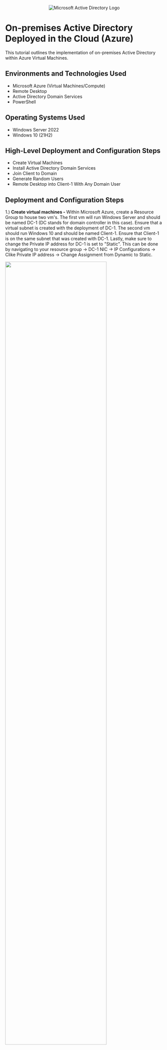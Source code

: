 <p align="center">
<img src="https://i.imgur.com/pU5A58S.png" alt="Microsoft Active Directory Logo"/>
</p>

<h1>On-premises Active Directory Deployed in the Cloud (Azure)</h1>
This tutorial outlines the implementation of on-premises Active Directory within Azure Virtual Machines.<br />

<h2>Environments and Technologies Used</h2>

- Microsoft Azure (Virtual Machines/Compute)
- Remote Desktop
- Active Directory Domain Services
- PowerShell

<h2>Operating Systems Used </h2>

- Windows Server 2022
- Windows 10 (21H2)

<h2>High-Level Deployment and Configuration Steps</h2>

- Create Virtual Machines
- Install Active Directory Domain Services
- Join Client to Domain
- Generate Random Users
- Remote Desktop into Client-1 With Any Domain User

<h2>Deployment and Configuration Steps</h2>

<p> 1.) <strong>Create virtual machines - </strong>Within Microsoft Azure, create a Resource Group to house two vm's. The first vm will run Windows Server and should be named DC-1 (DC stands for domain controller in this case). Ensure that a virtual subnet is created with the deployment of DC-1. The second vm should run Windows 10 and should be named Client-1. Ensure that Client-1 is on the same subnet that was created with DC-1. Lastly, make sure to change the Private IP address for DC-1 is set to "Static". This can be done by navigating to your resource group -> DC-1 NIC -> IP Configurations -> Clike Private IP address -> Change Assignment from Dynamic to Static.
</p>
<p>
<img src="https://i.imgur.com/f8hq6tQ.png" height="80%" width="80%" />
</p>
<br /><br />
<p>DC-1's settings should look like this (Your Public and Private IP addresses will probably be different).</p>
<br /><br />
<p>
<img src="https://i.imgur.com/f9AmTOv.png" height="80%" width="80%" />
</p>
<br /><br />
<p>Client-1's settings should look like this (Your Public and Pricate IP addresses will probably be different).</p>
<br /><br />
<p>
<p>
<img src="https://i.imgur.com/TITFM1z.png" height="80%" width="80%" />
</p>
<p>---------------------------------------------------------------------------------------------------------------------------------</p>
<br />

<p> 2.) <strong>Ensure connectivity between DC-1 and Client-1 - </strong> Remote Desktop into DC-1. In the search bar, type "firewall". Open Windows Defender Firewall -> Advanced Settings -> Inbound Rules -> Highlight the 4 Inbound Rules that start with "Core Networking Diagnostics - ICMP Echo Request..." and click Enable Rule. Ensure that they have all have a green check mark next to their names. Next, Remote Desktop into Client-1 and open Command Prompt. In Command Prompt, type: "ping 10.0.0.4" and hit Enter (note that 10.0.0.4 is the Private IP address for DC-1, be sure to enter the Private IP address for your DC-1 as it may be different than mine). If you recieve successful replies from DC-1, everything is working properly so far.
</p>
<p>
<img src="https://i.imgur.com/1T0Q0DV.png" height="80%" width="80%" />
</p>
<p>
<img src="https://i.imgur.com/TwlkSVT.png" height="80%" width="80%" />
</p>
<p>---------------------------------------------------------------------------------------------------------------------------------</p>
<br />

<p> 3.) <strong>Install Active Directory Domain Services on DC-1 - </strong>Remote Desktop back in to DC-1. Open up the Server Manager if it isn't already. Click "Add Roles and Features" -> Next x3 -> Select the "Active Directory Domain Services -> Add Features -> Next x2 -> Install. Next, in Server Manager, click the flag with exclamation point at the top right of the window and click "Promote this server to a domain controller". A pop-up window will appear. Select "Add new forest" and then choose a domain name for the server (I chose "mydomain.com"). Click Next and then create a password. Click Next until you can click Install and click Install. This will initiate the process of promoting DC-1 into a domain controller. DC-1 will restart and you will need to Remote Desktop back in to DC-1. You will need to log back in to DC-1 within the context of it being a domain controller. My username in this case is "mydomain.com\aric" (yours will be "mydomain.com\*yourname*").
</p>
<p>
<img src="https://i.imgur.com/4SG6A1B.png" />
</p>
<p>---------------------------------------------------------------------------------------------------------------------------------</p>
<br />

<p> 4.) <strong>Create an Admin and Normal User Account in DC-1</strong>Once logged back in to DC-1, open Server Manager if it isn't already open. Click Tools  in the top-right of Windows Server and select Active Directory Users and Computers. Once inside: right-click "mydomain.com" -> hover over New -> click Organizational Unit and name it "_ADMINS". Repeat this process and create another Organizational Unit called "_EMPLOYEES". Right-click the _ADMINS folder -> hover over New -> click User. Here we will create our admin account for the domain controller. It is good practice to do this as opposed to using a generic user account. We will use Jane Doe as the admin account, with the User Logon name jane_doe. Create a password and uncheck the "User must change password at next login" box, and check the "Password never expires" box and click Next and Finish. Click into _ADMINS -> Right-click Jane Doe -> Properties -> click Member of -> Add -> type domain -> click Check Names -> Select Domain Admins. Click OK -> Apply -> OK and Jane Doe is now an admin for the domain controller. From here on out, we will operate DC-1 with the mydomain.com\jane_admin account.
</p>
<p>
<img src="https://i.imgur.com/aTHP4rs.png" height="80%" width="80%" />
</p>
<p>---------------------------------------------------------------------------------------------------------------------------------</p>
<br />

<p> 5.) <strong>Join Client-1 to mydomain.com - </strong>From the Azure Portal: go to the Resource Group and click on the NIC for Client-1 -> Click DNS Servers -> Custom -> type in the Private IP address for DC-1 and click Save. Remain in Azure and navigate to Client-1 and restart the vm, this will refresh the DNS server for Client-1. Log back in to Client-1 with the original credentials and open up Command Prompt. Type "ipconfig /all" and ensure the DNS server has is now the Private IP address for DC-1. If it is: Right-click the Windows Icon on the bottom-left -> System -> Rename this PC (advanced) -> Change -> Under Member Of click Domain and enter the domain that was created (mydomain.com in this case) -> Click OK -> A popup window will appear where you can enter the credentials for jane_admin (mydomain.com\jane_admin & the password you chose). If successful, a popup window will appear that says "Welcome to the mydomain.com domain". Client-1 will need to restart, but is now a member of the mydomain.com domain and any users under the mydomain.com domain can login to it. To ensure that Client-1 is a member of the domain, Remote Desktop into DC-1 -> Server Manager -> Tools -> Active Directory Users and Computers -> Highlight mydomain.com -> Double-click the Computers directory, and Client-1 should be there. For ease of access, create a new Organizational Unit called "_CLIENTS" and drag Client-1 inside of there.
</p>
<p>
<img src="https://i.imgur.com/ndgJ1cW.png" height="80%" width="80%" />
</p>
<p>
<img src="https://i.imgur.com/yCYj9BW.png" height="80%" width="80%" />
</p>
<p>---------------------------------------------------------------------------------------------------------------------------------</p>
<br />

<p> 6.) <strong>Setup Remote Desktop for non-administrative users on Client-1 - </strong>Remote Desktop back in to Client-1 with the username "mydomain.com\jane_admin" and jane_admin's password. Right-click the Windows icon on the bottom-left of the screen -> System -> Remote Desktop -> Select users that can remotely access this PC -> Add -> type "domain" -> Click Check Names -> Select Domain Users -> OK x3. Now, any non-administrative user who is a member of mydomain.com will be able to Remote Desktop into Client-1. This is typically done with Group Policy to change many computers at once, but because only 1 client is used for this lab Group Policy was not used.
</p>
<p>
<img src="https://i.imgur.com/ehJw5bk.png" />
</p>
<p>---------------------------------------------------------------------------------------------------------------------------------</p>
<br />

<p> 7.) <strong>Create 500 random users - </strong>This setp will serve as a proof of concept to simulate an organization with many users operating within mydomain.com. Navigate to <a href="https://github.com/agarcia-it/configure-ad/blob/main/create_500_random_users.ps1">https://github.com/agarcia-it/configure-ad/blob/main/create_500_random_users.ps1</a> and copy the raw contents of the Powershell script. Login to DC-1 as jane_admin and open Windows Powershell ISE as an administrator. Click New and paste the script into the field. Click Run Script and 500 randomly generated users will be created. All usernames will are structured on a firstname.lastname basis with the password "Password1" for all of them. This means that we can use any of these randomly created credentials in order to login to Client-1 because they are all users operating within mydomain.com - simulating an environment where any members (or employees) can login to any machine on the network.
</p>
<p>
<img src="https://i.imgur.com/SsIGjrO.png" height="80%" width="80%" />
</p>
<p>---------------------------------------------------------------------------------------------------------------------------------</p>
<br />

<p> 8.) <strong>Login to Client-1 with a random user - </strong>While in DC-1: Open Windows Server Manager -> Tools -> Active Directory Users and Computers -> double-click the _EMPLOYEES directory. This directory contains all of the 500 newly created users that were made. Right-click any user -> Properties -> Account -> highlight and copy the "firstname.lastname" username. Open a new Remote Desktop session and enter the username "mydomain.com\firstname.lastname" and password "Password1". You should be able to login to Client-1 with this random user - and with any of the other randomly created user in the _EMPLOYEES directory on DC-1. 
</p>
<p>
<img src="https://i.imgur.com/FSjiK8W.png" />
</p>
<p>
<img src="https://i.imgur.com/DQcns0C.png" height="60%" width="60%" />
</p>
<p>---------------------------------------------------------------------------------------------------------------------------------</p>
<br />

<p> 9.) <strong>Verify the user and host - </strong>Finally, as a redundant step to verify that the random user was able to login successfully, open the Command Prompt for Client-1 and type "whoami" and hit enter. You should see the random user's name that you selected. Next, type "hostname" and hit enter. you should see that the host machine that you are using is in fact Client-1. This concludes this tutorial, and congratulations on setting up Active Directory Users and Computers! 
</p>
<p>
<img src="https://i.imgur.com/F0x9eYs.png" height="80%" width="80%" />
</p>
